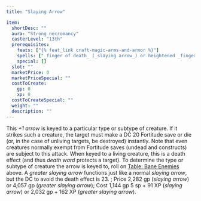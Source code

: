 ```yaml
---
title: "Slaying Arrow"

item:
  shortDesc: ""
  aura: "Strong necromancy"
  casterLevel: "13th"
  prerequisites:
    feats: ["{% feat_link craft-magic-arms-and-armor %}"]
    spells: ["_finger of death_ (_slaying arrow_) or heightened _finger of death_ (_greater slaying arrow_)"]
    special: []
  slot: ""
  marketPrice: 0
  marketPriceSpecial: ""
  costToCreate:
    gp: 0
    xp: 0
  costToCreateSpecial: ""
  weight: ""
  description: ""
---
```

This _+1 arrow_ is keyed to a particular type or subtype of creature. If it strikes such a creature, the target must make a DC 20 Fortitude save or die (or, in the case of unliving targets, be destroyed) instantly. Note that even creatures normally exempt from Fortitude saves (undead and constructs) are subject to this attack. When keyed to a living creature, this is a death effect (and thus _death ward_ protects a target). To determine the type or subtype of creature the arrow is keyed to, roll on <a href="#bane-enemies-table">Table: Bane Enemies</a> above.
A _greater slaying arrow_ functions just like a normal _slaying arrow_, but the DC to avoid the death effect is 23.
; Price 2,282 gp (_slaying arrow_) or 4,057 gp (_greater slaying arrow_); Cost 1,144 gp 5 sp + 91 XP (_slaying arrow_) or 2,032 gp + 162 XP (_greater slaying arrow_).

